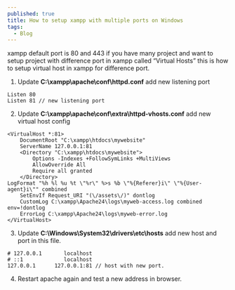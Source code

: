 ```yaml
---
published: true
title: How to setup xampp with multiple ports on Windows
tags:
  - Blog
---
```

xampp default port is 80 and 443 if you have many project and want to setup project with difference port in xampp called “Virtual Hosts” this is how to setup virtual host in xampp for difference port.

1. Update **C:\xampp\apache\conf\httpd.conf** add new listening port

```shell
Listen 80
Listen 81 // new listening port
```

2. Update **C:\xampp\apache\conf\extra\httpd-vhosts.conf** add new virtual host config

```shell
<VirtualHost *:81> 
    DocumentRoot "C:\xampp\htdocs\mywebsite"
    ServerName 127.0.0.1:81
    <Directory "C:\xampp\htdocs\mywebsite">
        Options -Indexes +FollowSymLinks +MultiViews
        AllowOverride All
        Require all granted
    </Directory>
LogFormat "%h %l %u %t \"%r\" %>s %b \"%{Referer}i\" \"%{User-agent}i\"" combined
    SetEnvIf Request_URI "(\/assets\/)" dontlog
    CustomLog C:\xampp\Apache24\logs\myweb-access.log combined env=!dontlog
    ErrorLog C:\xampp\Apache24\logs\myweb-error.log
</VirtualHost>
```

3.  Update **C:\Windows\System32\drivers\etc\hosts** add new host and port in this file.

```shell
# 127.0.0.1       localhost
# ::1             localhost
127.0.0.1      127.0.0.1:81 // host with new port.
```

4. Restart apache again and test a new address in browser.
